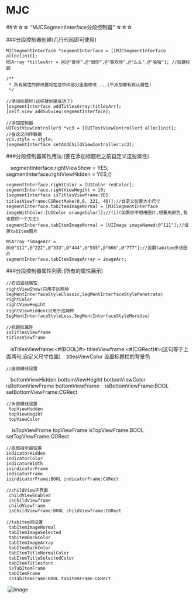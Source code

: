 # MJC
##☆☆☆ “MJCSegmentInterface分段控制器” ☆☆☆

###分段控制器创建(几行代码即可使用)

    MJCSegmentInterface *segmentInterface = [[MJCSegmentInterface alloc]init];
    NSArray *titlesArr = @[@"爱你",@"恨你",@"喜欢你",@"么么",@"哈哈"]; //创建标题
    
    /**
     * 所有属性的修改要将在这中间部分里面修改....(不添加都有默认属性)
     */
     
    //添加标题栏(这样就创建成功了)
    [segmentInterface addTitlesArray:titlesArr];
    [self.view addSubview:segmentInterface];
    
    //添加控制器
    UITestViewController3 *vc3 = [[UITestViewController3 alloc]init];
    //在这之间传数据
    vc3.style = style;
    [segmentInterface setAddChildViewController:vc3];
    
    
###分段控制器属性用法:(要在添加标题栏之前自定义这些属性)

    segmentInterface.rightViewShow = YES;
    segmentInterface.rightViewHidden = YES;()
    
    segmentInterface.rightColor = [UIColor redColor];
    segmentInterface.rightViewHegiht = 10;
    [segmentInterface isTitlesViewframe:YES titlesViewframe:CGRectMake(0,0, 321, 40)];//自定义位置大小尺寸 
    segmentInterface.tabItemImageNormal = [MJCSegmentInterface imageWithColor:[UIColor orangeColor]];//(1)(如果你不想用图片,想要用颜色,我也提供一个方法)
    segmentInterface.tabItemImageNormal = [UIImage imageNamed:@"111"];//设置tabItem图片
    
    NSArray *imageArr = @[@"111",@"222",@"333",@"444",@"555",@"666",@"777"];//设置tabitem多张图片
    segmentInterface.tabItemImageArray = imageArr;


###分段控制器属性列表:(所有的属性展示)
    
    //右边竖线属性:
    rightViewShow(只用于这两种SegMentInterfaceStyleClassic,SegMentInterfaceStylePenetrate)
    rightColor
    rightViewHegiht
    rightViewHidden(只用于这两种SegMentInterfaceStyleLess,SegMentInterfaceStyleMoreUse)
    
    //标题栏属性
    isTitlesViewframe
    titlesViewframe
    isTitlesViewframe:<#(BOOL)#> titlesViewframe:<#(CGRect)#>(这句等于上面两句,自定义尺寸位置)
    titlesViewColor  设置标题栏的背景色
    
    //底部横线设置
    bottomViewHidden 
    bottomViewHegiht
    bottomViewColor
    isBottomViewFrame
    bottomViewFrame
    isBottomViewFrame:BOOL setBottomViewFrame:CGRect

    //头部横线设置
     topViewHidden
     topViewHegiht
     topViewColor
     isTopViewFrame
     topViewFrame
     isTopViewFrame:BOOL setTopViewFrame:CGRect

    //底部指示器设置
    indicatorHidden
    indicatorColor
    indicatorWidth
    isindicatorFrame
    indicatorFrame
    isindicatorFrame:BOOL indicatorFrame:CGRect

    //childView子界面
     childViewEnabled
     isChildViewframe
     childViewframe
     isChildViewframe:BOOL childViewframe:CGRect

    //tabitem的设置
     tabItemImageNormal
     tabItemImageSelected
     tabItemBackColor
     tabItemImageArray
     tabItemBackColor
     tabItemTitleNormalColor
     tabItemTitleSelectedColor
     tabItemTitlesfont
     isTabItemFrame
     tabItemFrame
     isTabItemFrame:BOOL tabItemFrame:CGRect

       

  ![image](https://github.com/MJCIOS/MJCSegmentInterface//master/MJCSegmentInterface/MJCSegmentInterface/MJCSegmentInterface/woyuanyi.jpg)
